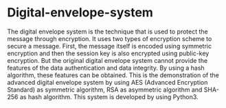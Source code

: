# Digital-envelope-system


The digital envelope system is the technique that is used to 
protect the message through encryption. It uses two types 
of encryption scheme to secure a message. First, the 
message itself is encoded using symmetric encryption and 
then the session key is also encrypted using public-key 
encryption. But the original digital envelope system cannot 
provide the features of the data authentication and data 
integrity. By using a hash algorithm, these features can be 
obtained. This is the demonstration of the advanced digital 
envelope system by using AES (Advanced Encryption 
Standard) as symmetric algorithm, RSA as asymmetric 
algorithm and SHA-256 as hash algorithm. This system is 
developed by using Python3.
